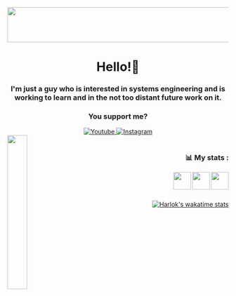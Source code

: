 <div id="header" align="center">
  <img src="https://media.giphy.com/media/tgaKfD7BPqeTBmq3TR/giphy.gif" width="1000px" height="80px">
    <h1 align="center">Hello!👋</h1>
    <h3 align="center">I'm just a guy who is interested in systems engineering and is working to learn and in the not too distant future work on it.</h3>
    <h3 align="center">You support me?</h3>
  <a href="https://www.youtube.com/channel/UCZuP9e-AhAm1BXrz5ojq5_g">
   <img alt="Youtube" title="Youtube" src="https://img.shields.io/badge/-Youtube-red?style=for-the-badge&logo=youtube&logoColor=white"/>
  </a>
  <a href="https://www.instagram.com/thelizrof/?next=%2F">
   <img alt="Instagram" title="Instagram" src="https://img.shields.io/badge/-Instagram-purple?style=for-the-badge&logo=Instagram&logoColor=white"/>
  </a>
</div>
<div>
   <img align="left" src="https://media.giphy.com/media/6cyetttpTEhNqTJ8ZL/giphy.gif" width="30%"> 
</div>
<br>
<div align="right">
  <h3>📊 My stats :</h3>
    <img align="right" src="https://logodownload.org/wp-content/uploads/2022/04/javascript-logo-0.png" width="40px">
    <img align="right" src="https://cdn.pixabay.com/photo/2017/08/05/11/16/logo-2582747_1280.png" width="40px">
    <img align="right" src="https://cdn.pixabay.com/photo/2017/08/05/11/16/logo-2582748_1280.png" width="40px">
<br>
<br>
<br>
  
   [![Harlok's wakatime stats](https://github-readme-stats.vercel.app/api/wakatime?username=@TheLizrof)](https://github.com/anuraghazra/github-readme-stats)
   
</div>
